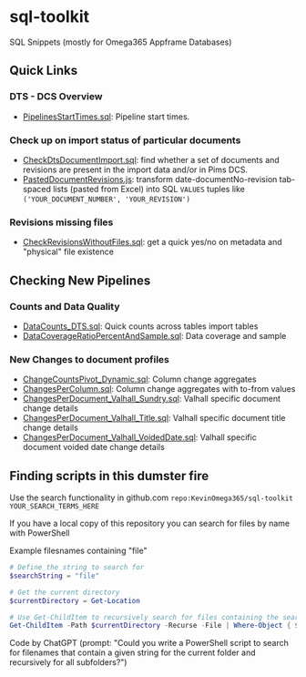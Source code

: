 # sql-toolkit

SQL Snippets (mostly for Omega365 Appframe Databases)

## Quick Links

### DTS - DCS Overview

* [PipelinesStartTimes.sql](src/dcs_integration/PipelinesStartTimes.sql): Pipeline start times.

### Check up on import status of particular documents

* [CheckDtsDocumentImport.sql](src/dcs_integration/CheckDtsDocumentImport.sql): find whether a set of documents and revisions are present in the import data and/or in Pims DCS.
* [PastedDocumentRevisions.js](src/dcs_integration/PastedDocumentRevisions.js): transform date-documentNo-revision tab-spaced lists (pasted from Excel) into SQL ```VALUES``` tuples like ```('YOUR_DOCUMENT_NUMBER', 'YOUR_REVISION')```

### Revisions missing files

* [CheckRevisionsWithoutFiles.sql](src/reporting/CheckRevisionsWithoutFiles.sql): get a quick yes/no on metadata and "physical" file existence

## Checking New Pipelines

### Counts and Data Quality

* [DataCounts_DTS.sql](src/pipeline_development/DataCounts_DTS.sql): Quick counts across tables import tables
* [DataCoverageRatioPercentAndSample.sql](src/pipeline_development/DataCoverageRatioPercentAndSample.sql): Data coverage and sample

### New Changes to document profiles

* [ChangeCountsPivot_Dynamic.sql](src/dts_fdm_reporting/ChangeCountsPivot_Dynamic.sql): Column change aggregates
* [ChangesPerColumn.sql](src/dts_fdm_reporting/ChangesPerColumn.sql): Column change aggregates with to-from values
* [ChangesPerDocument_Valhall_Sundry.sql](src/dts_fdm_reporting/ChangesPerDocument_Valhall_Sundry.sql): Valhall specific document change details
* [ChangesPerDocument_Valhall_Title.sql](src/dts_fdm_reporting/ChangesPerDocument_Valhall_Title.sql): Valhall specific document title change details
* [ChangesPerDocument_Valhall_VoidedDate.sql](src/dts_fdm_reporting/ChangesPerDocument_Valhall_VoidedDate.sql): Valhall specific document voided date change details

## Finding scripts in this dumster fire

Use the search functionality in github.com ```repo:KevinOmega365/sql-toolkit YOUR_SEARCH_TERMS_HERE```

If you have a local copy of this repository you can search for files by name with PowerShell

Example filesnames containing "file"

``` PowerShell
# Define the string to search for
$searchString = "file"

# Get the current directory
$currentDirectory = Get-Location

# Use Get-ChildItem to recursively search for files containing the search string in their name
Get-ChildItem -Path $currentDirectory -Recurse -File | Where-Object { $_.Name -like "*$searchString*" } | Select-Object FullName
```

Code by ChatGPT (prompt: "Could you write a PowerShell script to search for filenames that contain a given string for the current folder and recursively for all subfolders?")
